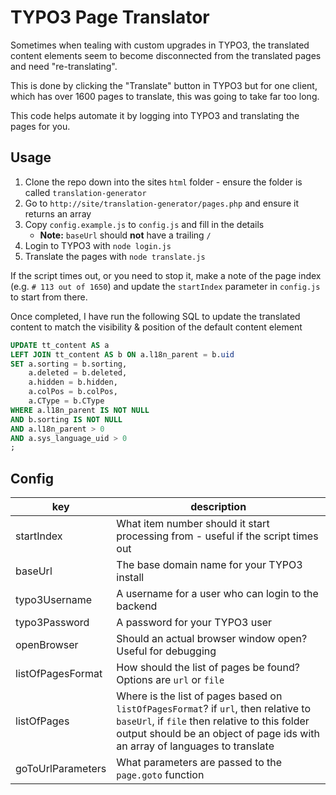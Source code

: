 # TYPO3 Page Translator

Sometimes when tealing with custom upgrades in TYPO3, the translated content elements seem to become disconnected from the translated pages and need "re-translating".

This is done by clicking the "Translate" button in TYPO3 but for one client, which has over 1600 pages to translate, this was going to take far too long.

This code helps automate it by logging into TYPO3 and translating the pages for you.

## Usage

1. Clone the repo down into the sites `html` folder - ensure the folder is called `translation-generator`
2. Go to `http://site/translation-generator/pages.php` and ensure it returns an array
3. Copy `config.example.js` to `config.js` and fill in the details
	- **Note:** `baseUrl` should **not** have a trailing `/`
4. Login to TYPO3 with `node login.js`
5. Translate the pages with `node translate.js`

If the script times out, or you need to stop it, make a note of the page index (e.g. `# 113 out of 1650`) and update the `startIndex` parameter in `config.js` to start from there.

Once completed, I have run the following SQL to update the translated content to match the visibility & position of the default content element

```sql
UPDATE tt_content AS a
LEFT JOIN tt_content AS b ON a.l18n_parent = b.uid
SET a.sorting = b.sorting,
	a.deleted = b.deleted,
	a.hidden = b.hidden,
	a.colPos = b.colPos,
	a.CType = b.CType
WHERE a.l18n_parent IS NOT NULL
AND b.sorting IS NOT NULL
AND a.l18n_parent > 0
AND a.sys_language_uid > 0
;
```

## Config

| key | description |
|---|---|
| startIndex | What item number should it start processing from - useful if the script times out |
| baseUrl | The base domain name for your TYPO3 install |
| typo3Username | A username for a user who can login to the backend |
| typo3Password | A password for your TYPO3 user |
| openBrowser | Should an actual browser window open? Useful for debugging |
| listOfPagesFormat | How should the list of pages be found? Options are `url` or `file` |
| listOfPages | Where is the list of pages based on `listOfPagesFormat`? if `url`, then relative to `baseUrl`, if `file` then relative to this folder output should be an object of page ids with an array of languages to translate |
| goToUrlParameters | What parameters are passed to the `page.goto` function |
